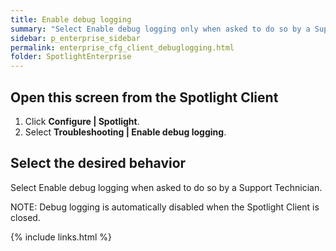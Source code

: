 ```yaml
---
title: Enable debug logging
summary: "Select Enable debug logging only when asked to do so by a Support Technician. When Enable debug logging is selected then additional information will be collected in the support bundle."
sidebar: p_enterprise_sidebar
permalink: enterprise_cfg_client_debuglogging.html
folder: SpotlightEnterprise
---
```




## Open this screen from the Spotlight Client

1. Click **Configure \| Spotlight**.
2. Select **Troubleshooting \| Enable debug logging**.

## Select the desired behavior

Select Enable debug logging when asked to do so by a Support Technician.

NOTE: Debug logging is automatically disabled when the Spotlight Client is closed.




{% include links.html %}
